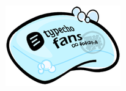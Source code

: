 ---
---

<img src='https://raw.githubusercontent.com/typecho-fans/typecho-fans.github.io/master/soapgroup.png' align="right" />
